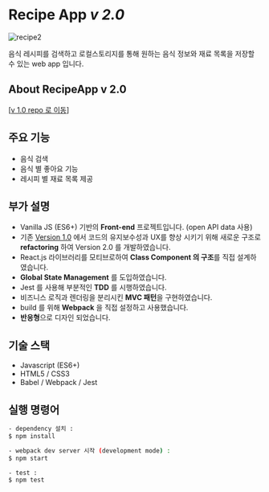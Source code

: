 # Recipe App _v 2.0_

![recipe2](https://user-images.githubusercontent.com/52827441/83368329-5fed7780-a3f3-11ea-9a59-06343d8edf05.gif)

음식 레시피를 검색하고 로컬스토리지를 통해 원하는 음식 정보와 재료 목록을 저장할 수 있는 web app 입니다.

## About RecipeApp v 2.0

[[v 1.0 repo 로 이동](https://github.com/seong7/recipe-app)]

## 주요 기능

- 음식 검색
- 음식 별 좋아요 기능
- 레시피 별 재료 목록 제공

## 부가 설명

- Vanilla JS (ES6+) 기반의 **Front-end** 프로젝트입니다. (open API data 사용)
- 기존 [Version 1.0](https://github.com/seong7/recipe-app) 에서 코드의 유지보수성과 UX를 향상 시키기 위해 새로운 구조로 **refactoring** 하여 Version 2.0 를 개발하였습니다.
- React.js 라이브러리를 모티브로하여 **Class Component 의 구조**를 직접 설계하였습니다.
- **Global State Management** 를 도입하였습니다.
- Jest 를 사용해 부분적인 **TDD** 를 시행하였습니다.
- 비즈니스 로직과 렌더링을 분리시킨 **MVC 패턴**을 구현하였습니다.
- build 를 위해 **Webpack** 을 직접 설정하고 사용했습니다.
- **반응형**으로 디자인 되었습니다.

## 기술 스택

- Javascript (ES6+)
- HTML5 / CSS3
- Babel / Webpack / Jest

## 실행 명령어

```bash
- dependency 설치 :
$ npm install

- webpack dev server 시작 (development mode) :
$ npm start

- test :
$ npm test
```
